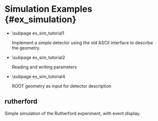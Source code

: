 # Simulation Examples {#ex_simulation}

- \subpage ex_sim_tutorial1

  Implement a simple detector using the old ASCII interface to describe the geometry.

- \subpage ex_sim_tutorial2

  Reading and writing parameters

- \subpage ex_sim_tutorial4

  ROOT geometry as input for detector description

## rutherford

Simple simulation of the Rutherford experiment, with event display.
